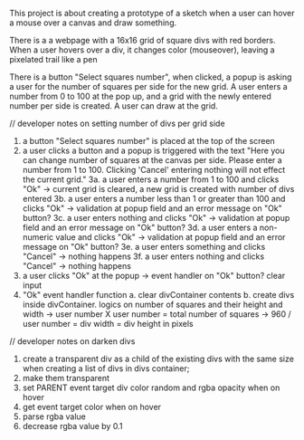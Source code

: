 This project is about creating a prototype of a sketch when a user can hover a mouse over a canvas and draw something. 

There is a a webpage with a 16x16 grid of square divs with red borders.
When a user hovers over a div, it changes color (mouseover), leaving a pixelated trail like a pen

There is a button "Select squares number", when clicked, a popup is asking a user for the number of squares per side for the new grid.  A user enters a number from 0 to 100 at the pop up, and a grid with the newly entered number per side is created. A user can draw at the grid. 

// developer notes on setting number of divs per grid side 
1. a button "Select squares number" is placed at the top of the screen
2. a user clicks a button and a popup is triggered with the text "Here you can change number of squares at the canvas per side. Please enter a number from 1 to 100. Clicking 'Cancel' entering nothing will not effect the current grid."
3a. a user enters a number from 1 to 100 and clicks "Ok" → current grid is cleared, a new grid is created with number of divs entered
3b. a user enters a number less than 1 or greater than 100 and clicks "Ok" → validation at popup field and an error message on "Ok" button?
3c. a user enters nothing and clicks "Ok" → validation at popup field and an error message on "Ok" button?
3d. a user enters a non-numeric value and clicks "Ok" → validation at popup field and an error message on "Ok" button?
3e. a user enters something and clicks "Cancel" → nothing happens
3f. a user enters nothing and clicks "Cancel" → nothing happens
4. a user clicks "Ok" at the popup  → event handler on "Ok" button? clear input
5. "Ok" event handler function
    a. clear divContainer contents
    b. create divs inside divContainer. logics on number of squares and their height and width 
      → user number X user number = total number of squares
      → 960 / user number = div width = div height in pixels 



// developer notes on darken divs 
1. create a transparent div as a child of the existing divs with the same size when creating a list of divs in divs container;
2. make them transparent
3. set PARENT event target div color random and rgba opacity when on hover
4. get event target color when on hover
5. parse rgba value
6. decrease rgba value by 0.1 